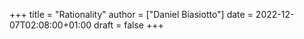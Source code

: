 +++
title = "Rationality"
author = ["Daniel Biasiotto"]
date = 2022-12-07T02:08:00+01:00
draft = false
+++
